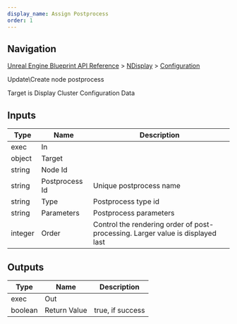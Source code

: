 ```yaml
---
display_name: Assign Postprocess
order: 1
---
```

## Navigation

[Unreal Engine Blueprint API Reference](https://dev.epicgames.com/documentation/en-us/unreal-engine/BlueprintAPI) > [NDisplay](https://dev.epicgames.com/documentation/en-us/unreal-engine/BlueprintAPI/NDisplay) > [Configuration](https://dev.epicgames.com/documentation/en-us/unreal-engine/BlueprintAPI/NDisplay/Configuration)

Update\\Create node postprocess

Target is Display Cluster Configuration Data

## Inputs

| Type | Name | Description |
| --- | --- | --- |
| exec | In |  |
| object | Target |  |
| string | Node Id |  |
| string | Postprocess Id | Unique postprocess name |
| string | Type | Postprocess type id |
| string | Parameters | Postprocess parameters |
| integer | Order | Control the rendering order of post-processing. Larger value is displayed last |

## Outputs

| Type | Name | Description |
| --- | --- | --- |
| exec | Out |  |
| boolean | Return Value | true, if success |

